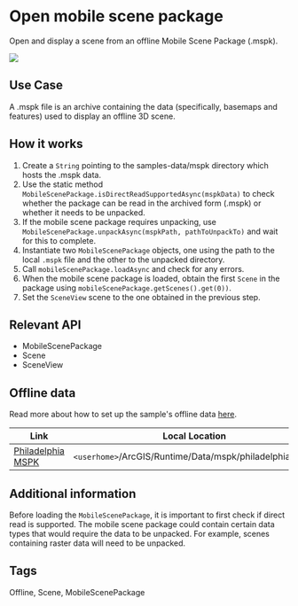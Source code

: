 # Open mobile scene package

Open and display a scene from an offline Mobile Scene Package (.mspk).

![](OpenMobileScenePackageSample.png)

## Use Case
A .mspk file is an archive containing the data (specifically, basemaps and features) used to display an offline 3D scene.

## How it works
1. Create a `String` pointing to the samples-data/mspk directory which hosts the .mspk data.
1. Use the static method `MobileScenePackage.isDirectReadSupportedAsync(mspkData)` to check whether the package can be read in the archived form (.mspk) or whether it needs to be unpacked.
2. If the mobile scene package requires unpacking, use `MobileScenePackage.unpackAsync(mspkPath, pathToUnpackTo)` and wait for this to complete.
3. Instantiate two `MobileScenePackage` objects, one using the path to the local `.mspk` file and the other to the unpacked directory.
4. Call `mobileScenePackage.loadAsync` and check for any errors.
5. When the mobile scene package is loaded, obtain the first `Scene` in the package using `mobileScenePackage.getScenes().get(0))`.
6. Set the `SceneView` scene to the one obtained in the previous step.

## Relevant API
- MobileScenePackage
- Scene
- SceneView

## Offline data
Read more about how to set up the sample's offline data [here](http://links.esri.com/ArcGISRuntimeQtSamples).

Link | Local Location
---------|-------|
|[Philadelphia MSPK](https://www.arcgis.com/home/item.html?id=7dd2f97bb007466ea939160d0de96a9d)| `<userhome>`/ArcGIS/Runtime/Data/mspk/philadelphia.mspk |

## Additional information
Before loading the `MobileScenePackage`, it is important to first check if direct read is supported. The mobile scene package could contain certain data types that would require the data to be unpacked. For example, scenes containing raster data will need to be unpacked.

## Tags
Offline, Scene, MobileScenePackage